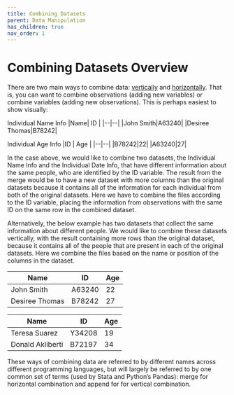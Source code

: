 ```yaml
---
title: Combining Datasets
parent: Data Manipulation
has_children: true
nav_order: 1
---
```


# Combining Datasets Overview

There are two main ways to combine data: [vertically](https://lost-stats.github.io/Data_Manipulation/Combining_Datasets/combining_datasets_vertical_combination.html) and [horizontally](hhttps://lost-stats.github.io/Data_Manipulation/Combining_Datasets/combining_datasets_horizontal_merge_deterministic.html). That is, you can want to combine observations (adding new variables) or combine variables (adding new observations). This is perhaps easiest to show visually: 

Individual Name Info
|Name| ID |
|--|--| 
|John Smith|A63240|
|Desiree Thomas|B78242|


Individual Age Info
|ID | Age | 
|--|--| 
|B78242|22|
|A63240|27|

In the case above, we would like to combine two datasets, the Individual Name Info and the Individual Date Info, that have different information about the same people, who are identified by the ID variable. The result from the merge would be to have a new dataset with more columns than the original datasets because it contains all of the information for each individual from both of the original datasets. Here we have to combine the files according to the ID variable, placing the information from observations with the same ID on the same row in the combined dataset. 

Alternatively, the below example has two datasets that collect the same information about different people. We would like to combine these datasets vertically, with the result containing more rows than the original dataset, because it contains all of the people that are present in each of the original datasets. Here we combine the files based on the name or position of the columns in the dataset. 

|Name|ID|Age|
|--|--|--|
|John Smith|A63240|22|
|Desiree Thomas|B78242|27|

|Name|ID|Age|
|--|--|--|
|Teresa Suarez|Y34208|19|
|Donald Akliberti|B72197|34|

These ways of combining data are referred to by different names across different programming languages, but will largely be referred to by one common set of terms (used by Stata and Python’s Pandas): merge for horizontal combination and append for for vertical combination. 
